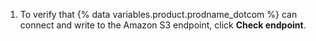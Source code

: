1. To verify that {% data variables.product.prodname_dotcom %} can connect and write to the Amazon S3 endpoint, click **Check endpoint**.
